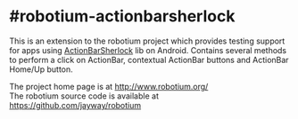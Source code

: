 #robotium-actionbarsherlock
=============

This is an extension to the robotium project which provides testing support for apps using [ActionBarSherlock](http://actionbarsherlock.com/) lib on Android.
Contains several methods to perform a click on ActionBar, contextual ActionBar buttons and ActionBar Home/Up button.

The project home page is at http://www.robotium.org/ <br/>
The robotium source code is available at https://github.com/jayway/robotium
